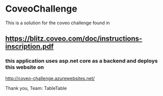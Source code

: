 # CoveoChallenge
This is a solution for the coveo challenge found in 
## https://blitz.coveo.com/doc/instructions-inscription.pdf

### this application uses asp.net core as a backend and deploys this website on
http://coveo-challenge.azurewebsites.net/

Thank you,
Team: TableTable
